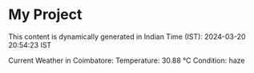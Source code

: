 # My Project

This content is dynamically generated in Indian Time (IST): 2024-03-20 20:54:23 IST


Current Weather in Coimbatore:
Temperature: 30.88 °C
Condition: haze
